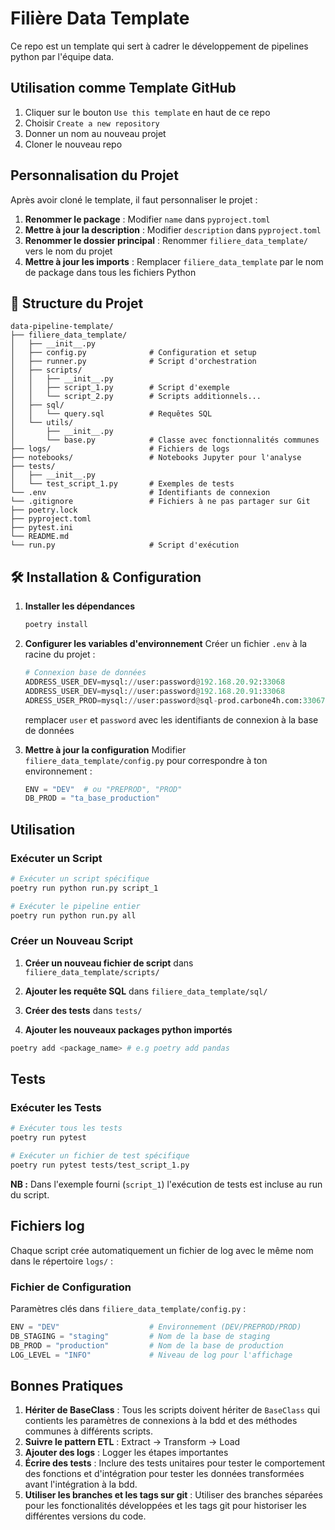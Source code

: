 # Filière Data Template

Ce repo est un template qui sert à cadrer le développement de pipelines python par l'équipe data. 

## Utilisation comme Template GitHub 
1. Cliquer sur le bouton `Use this template` en haut de ce repo
2. Choisir `Create a new repository`
3. Donner un nom au nouveau projet
4. Cloner le nouveau repo

## Personnalisation du Projet

Après avoir cloné le template, il faut personnaliser le projet :

1. **Renommer le package** : Modifier `name` dans `pyproject.toml`
2. **Mettre à jour la description** : Modifier `description` dans `pyproject.toml`
3. **Renommer le dossier principal** : Renommer `filiere_data_template/` vers le nom du projet
4. **Mettre à jour les imports** : Remplacer `filiere_data_template` par le nom de package dans tous les fichiers Python


## 📁 Structure du Projet

```
data-pipeline-template/
├── filiere_data_template/
│   ├── __init__.py
│   ├── config.py              # Configuration et setup 
│   ├── runner.py              # Script d'orchestration 
│   ├── scripts/               
│   │   ├── __init__.py
│   │   ├── script_1.py        # Script d'exemple 
│   │   └── script_2.py        # Scripts additionnels...
│   ├── sql/
│   │   └── query.sql          # Requêtes SQL
│   └── utils/
│       ├── __init__.py
│       └── base.py            # Classe avec fonctionnalités communes
├── logs/                      # Fichiers de logs 
├── notebooks/                 # Notebooks Jupyter pour l'analyse
├── tests/
│   ├── __init__.py
│   └── test_script_1.py       # Exemples de tests
└── .env                       # Identifiants de connexion
└── .gitignore                 # Fichiers à ne pas partager sur Git 
├── poetry.lock
├── pyproject.toml
├── pytest.ini
└── README.md
└── run.py                     # Script d'exécution 

```

## 🛠️ Installation & Configuration

1. **Installer les dépendances**
   ```bash
   poetry install
   ```

2. **Configurer les variables d'environnement**
   Créer un fichier `.env` à la racine du projet :
   ```python
   # Connexion base de données
   ADDRESS_USER_DEV=mysql://user:password@192.168.20.92:33068
   ADDRESS_USER_DEV=mysql://user:password@192.168.20.91:33068
   ADRESS_USER_PROD=mysql://user:password@sql-prod.carbone4h.com:33067
   ```
   remplacer `user` et `password` avec les identifiants de connexion à la base de données

3. **Mettre à jour la configuration**
   Modifier `filiere_data_template/config.py` pour correspondre à ton environnement :
   ```python
   ENV = "DEV"  # ou "PREPROD", "PROD"
   DB_PROD = "ta_base_production"
   ```

##  Utilisation

### Exécuter un Script

```bash
# Exécuter un script spécifique
poetry run python run.py script_1

# Exécuter le pipeline entier
poetry run python run.py all
```

### Créer un Nouveau Script

1. **Créer un nouveau fichier de script** dans `filiere_data_template/scripts/`

2. **Ajouter les requête SQL** dans `filiere_data_template/sql/`

3. **Créer des tests** dans `tests/`

4. **Ajouter les nouveaux packages python importés**  
```bash
poetry add <package_name> # e.g poetry add pandas
```

## Tests

### Exécuter les Tests

```bash
# Exécuter tous les tests
poetry run pytest

# Exécuter un fichier de test spécifique
poetry run pytest tests/test_script_1.py
```
**NB :** Dans l'exemple fourni (`script_1`) l'exécution de tests est incluse au run du script.

## Fichiers log

Chaque script crée automatiquement un fichier de log avec le même nom dans le répertoire `logs/` :


### Fichier de Configuration

Paramètres clés dans `filiere_data_template/config.py` :

```python
ENV = "DEV"                    # Environnement (DEV/PREPROD/PROD)
DB_STAGING = "staging"         # Nom de la base de staging
DB_PROD = "production"         # Nom de la base de production
LOG_LEVEL = "INFO"             # Niveau de log pour l'affichage
```

## Bonnes Pratiques

1. **Hériter de BaseClass** : Tous les scripts doivent hériter de `BaseClass` qui contients les paramètres de connexions à la bdd et des méthodes communes à différents scripts.
2. **Suivre le pattern ETL** : Extract → Transform → Load
3. **Ajouter des logs** : Logger les étapes importantes
4. **Écrire des tests** : Inclure des tests unitaires pour tester le comportement des fonctions et d'intégration pour tester les données transformées avant l'intégration à la bdd.
5. **Utiliser les branches et les tags sur git** : Utiliser des branches séparées pour les fonctionalités développées et les tags git pour historiser les différentes versions du code.





